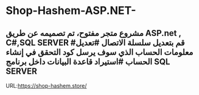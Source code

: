 # Shop-Hashem-ASP.NET-
مشروع متجر مفتوح، تم تصميمه عن طريق ASP.net , C#,SQL SERVER
#قم بتعديل سلسلة الاتصال
#تعديل معلومات الحساب الذي سوف يرسل كود التحقق في إنشاء الحساب
#استيراد قاعدة البيانات داخل برنامج SQL SERVER
----





URL:https://shop-hashem.store/
